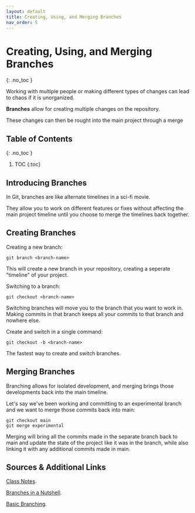 ```yaml
---
layout: default
title: Creating, Using, and Merging Branches
nav_order: 5
---
```


<!-- prettier-ignore-start -->

# Creating, Using, and Merging Branches 
{: .no_toc }

Working with multiple people or making different types of changes can lead to chaos if it is unorganized.

**Branches** allow for creating multiple changes on the repository.

These changes can then be rought into the main project through a merge

## Table of Contents
{: .no_toc }

1. TOC
{:toc}

<!-- prettier-ignore-end -->

## Introducing Branches

In Git, branches are like alternate timelines in a sci-fi movie.

They allow you to work on different features or fixes without affecting the main project timeline until you choose to merge the timelines back together.

## Creating Branches

Creating a new branch:

```
git branch <branch-name>
```

This will create a new branch in your repository, creating a seperate "timeline" of your project.

Switching to a branch:

```
git checkout <branch-name>
```

Switching branches will move you to the branch that you want to work in. Making commits in that branch keeps all your commits to that branch and nowhere else.

Create and switch in a single command:

```
git checkout -b <branch-name>
```

The fastest way to create and switch branches.

## Merging Branches

Branching allows for isolated development, and merging brings those developments
back into the main timeline.

Let's say we've been working and committing to an experimental branch and we want to merge those commits back into main:

```
git checkout main
git merge experimental
```

Merging will bring all the commits made in the separate branch back to main and update the state of the project like it was in the branch, while also linking it with any additional commits made in main.

## Sources & Additional Links
[Class Notes](https://learn.rrc.ca/d2l/le/content/645955/viewContent/10531990/View).

[Branches in a Nutshell](https://git-scm.com/book/en/v2/Git-Branching-Branches-in-a-Nutshell).

[Basic Branching](https://git-scm.com/book/en/v2/Git-Branching-Basic-Branching-and-Merging).